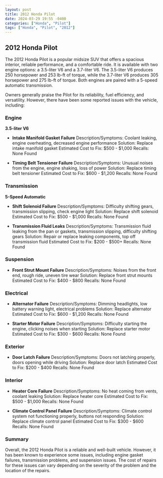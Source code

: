 ```yaml
---
layout: post
title: 2012 Honda Pilot
date: 2024-03-29 19:55 -0400
categories: ["Honda", "Pilot"]
tags: ["Honda", "Pilot", "2012"]
---
```

## 2012 Honda Pilot

The 2012 Honda Pilot is a popular midsize SUV that offers a spacious interior, reliable performance, and a comfortable ride. It is available with two engine options: a 3.5-liter V6 and a 3.7-liter V6. The 3.5-liter V6 produces 250 horsepower and 253 lb-ft of torque, while the 3.7-liter V6 produces 305 horsepower and 275 lb-ft of torque. Both engines are paired with a 5-speed automatic transmission.

Owners generally praise the Pilot for its reliability, fuel efficiency, and versatility. However, there have been some reported issues with the vehicle, including:

### Engine
**3.5-liter V6**
- **Intake Manifold Gasket Failure**
  Description/Symptoms: Coolant leaking, engine overheating, decreased engine performance
  Solution: Replace intake manifold gasket
  Estimated Cost to Fix: $500 - $1,000
  Recalls: None Found

- **Timing Belt Tensioner Failure**
  Description/Symptoms: Unusual noises from the engine, engine shaking, loss of power
  Solution: Replace timing belt tensioner
  Estimated Cost to Fix: $600 - $1,200
  Recalls: None Found

### Transmission
**5-Speed Automatic**
- **Shift Solenoid Failure**
  Description/Symptoms: Difficulty shifting gears, transmission slipping, check engine light
  Solution: Replace shift solenoid
  Estimated Cost to Fix: $500 - $1,000
  Recalls: None Found

- **Transmission Fluid Leaks**
  Description/Symptoms: Transmission fluid leaking from the pan or gaskets, transmission slipping, difficulty shifting gears
  Solution: Repair or replace leaking components, top off transmission fluid
  Estimated Cost to Fix: $200 - $500+
  Recalls: None Found

### Suspension
- **Front Strut Mount Failure**
  Description/Symptoms: Noises from the front end, rough ride, uneven tire wear
  Solution: Replace front strut mounts
  Estimated Cost to Fix: $400 - $800
  Recalls: None Found

### Electrical
- **Alternator Failure**
  Description/Symptoms: Dimming headlights, low battery warning light, electrical problems
  Solution: Replace alternator
  Estimated Cost to Fix: $600 - $1,200
  Recalls: None Found

- **Starter Motor Failure**
  Description/Symptoms: Difficulty starting the engine, clicking noises when starting
  Solution: Replace starter motor
  Estimated Cost to Fix: $300 - $600
  Recalls: None Found

### Exterior
- **Door Latch Failure**
  Description/Symptoms: Doors not latching properly, doors opening while driving
  Solution: Replace door latch
  Estimated Cost to Fix: $200 - $400
  Recalls: None Found

### Interior
- **Heater Core Failure**
  Description/Symptoms: No heat coming from vents, coolant leaking
  Solution: Replace heater core
  Estimated Cost to Fix: $500 - $1,000
  Recalls: None Found

- **Climate Control Panel Failure**
  Description/Symptoms: Climate control system not functioning properly, buttons not responding
  Solution: Replace climate control panel
  Estimated Cost to Fix: $300 - $600
  Recalls: None Found

### Summary

Overall, the 2012 Honda Pilot is a reliable and well-built vehicle. However, it has been known to experience some issues, including engine gasket failures, transmission problems, and suspension issues. The cost of repairs for these issues can vary depending on the severity of the problem and the location of the repairs.
